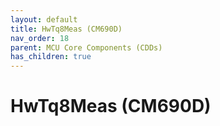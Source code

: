 ```yaml
---
layout: default
title: HwTq8Meas (CM690D)
nav_order: 18
parent: MCU Core Components (CDDs)
has_children: true
---
```

# HwTq8Meas (CM690D)
